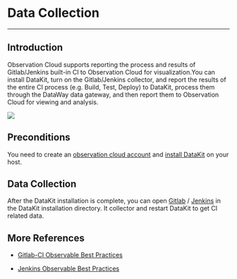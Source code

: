 # Data Collection
---

## Introduction

Observation Cloud supports reporting the process and results of Gitlab/Jenkins built-in CI to Observation Cloud for visualization.You can install DataKit, turn on the Gitlab/Jenkins collector, and report the results of the entire CI process (e.g. Build, Test, Deploy) to DataKit, process them through the DataWay data gateway, and then report them to Observation Cloud for viewing and analysis.

![](img/17.CI_1.png)



## Preconditions

You need to create an [observation cloud account](https://auth.guance.com/register?channel=帮助文档) and [install DataKit](../datakit/datakit-install.md) on your host. 

## Data Collection

After the DataKit installation is complete, you can open [Gitlab](../integrations/cicd/gitlab.md) / [Jenkins](../integrations/cicd/jenkins.md) in the DataKit installation directory. It collector and restart DataKit to get CI related data.

## More References

- [Gitlab-CI Observable Best Practices](../best-practices/monitoring/gitlab-ci.md)

- [Jenkins Observable Best Practices](../best-practices/monitoring/jenkins.md)
